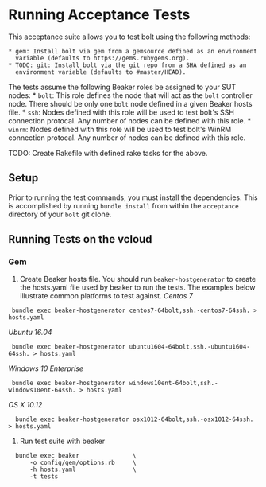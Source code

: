 # Running Acceptance Tests

This acceptance suite allows you to test bolt using the following methods:

    * gem: Install bolt via gem from a gemsource defined as an environment
      variable (defaults to https://gems.rubygems.org).
    * TODO: git: Install bolt via the git repo from a SHA defined as an
      environment variable (defaults to #master/HEAD).

The tests assume the following Beaker roles be assigned to your SUT nodes:
    * `bolt`: This role defines the node that will act as the `bolt`
      controller node. There should be only one `bolt` node defined in a
      given Beaker hosts file.
    * `ssh`: Nodes defined with this role will be used to test bolt's SSH
      connection protocal. Any number of nodes can be defined with this role.
    * `winrm`: Nodes defined with this role will be used to test bolt's WinRM
      connection protocal. Any number of nodes can be defined with this role.

TODO: Create Rakefile with defined rake tasks for the above.

## Setup

Prior to running the test commands, you must install the dependencies. This is
accomplished by running `bundle install` from within the `acceptance`
directory of your `bolt` git clone.

## Running Tests on the vcloud

### Gem

1. Create Beaker hosts file.
You should run `beaker-hostgenerator` to create the hosts.yaml file used by
beaker to run the tests. The examples below illustrate common platforms to
test against.
_Centos 7_
```
 bundle exec beaker-hostgenerator centos7-64bolt,ssh.-centos7-64ssh. > hosts.yaml
```
_Ubuntu 16.04_
```
 bundle exec beaker-hostgenerator ubuntu1604-64bolt,ssh.-ubuntu1604-64ssh. > hosts.yaml
```
_Windows 10 Enterprise_
```
 bundle exec beaker-hostgenerator windows10ent-64bolt,ssh.-windows10ent-64ssh. > hosts.yaml
```
_OS X 10.12_
```
  bundle exec beaker-hostgenerator osx1012-64bolt,ssh.-osx1012-64ssh. > hosts.yaml
```
1. Run test suite with beaker
```
  bundle exec beaker               \
      -o config/gem/options.rb     \
      -h hosts.yaml                \
      -t tests
```
